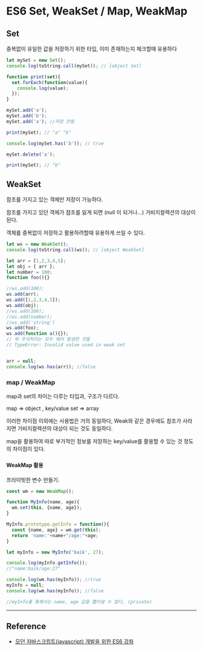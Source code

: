 # ES6 Set, WeakSet / Map, WeakMap



## Set

중복없이 유일한 값을 저장하기 위한 타입, 이미 존재하는지 체크할때 유용하다

```javascript
let mySet = new Set();
console.log(toString.call(mySet)); // [object Set]

function print(set){
  set.forEach(function(value){
    console.log(value); 
  });
}

mySet.add('a');
mySet.add('b');
mySet.add('a'); //저장 안됨

print(mySet); // "a" "b"

console.log(mySet.has('b')); // true

mySet.delete('a');

print(mySet); // "b"
```



## WeakSet

참조를 가지고 있는 객체만 저장이 가능하다.

참조를 가지고 있던 객체가 참조를 잃게 되면 (null 이 되거나…) 가비지컬렉션의 대상이 된다.

객체를 중복없이 저장하고 활용하려할때 유용하게 쓰일 수 있다.

```javascript
let ws = new WeakSet();
console.log(toString.call(ws)); // [object WeakSet]

let arr = [1,2,3,4,5];
let obj = { arr };
let number = 100;
function foo(){}

//ws.add(100);
ws.add(arr);
ws.add([1,2,3,4,5]);
ws.add(obj);
//ws.add(100);
//ws.add(number);
//ws.add('string')
ws.add(foo);
ws.add(function a(){});
// 위 주석처리는 모두 에러 발생한 것들
// TypeError: Invalid value used in weak set


arr = null;
console.log(ws.has(arr)); //false
```





### map / WeakMap

map과 set의 차이는 다루는 타입과, 구조가 다르다.

map => object , key/value
set => array

이러한 차이점 이외에는 사용법은 거의 동일하다, 
Weak와 같은 경우에도 참조가 사라지면 가비지컬렉션의 대상이 되는 것도 동일하다.

map을 활용하여 따로 부가적인 정보를 저장하는 key/value를 활용할 수 있는 것 정도의 차이점이 있다.

### 

#### WeakMap 활용

프라이빗한 변수 만들기.

```javascript
const wm = new WeakMap();

function MyInfo(name, age){
  wm.set(this, {name, age});
}

MyInfo.prototype.getInfo = function(){
  const {name, age} = wm.get(this);
  return 'name:'+name+"/age:"+age;
}

let myInfo = new MyInfo('baik', 27);

console.log(myInfo.getInfo());
//"name:baik/age:27"

console.log(wm.has(myInfo)); //true
myInfo = null;
console.log(wm.has(myInfo)); //false

//myInfo를 통해서는 name, age 값을 뽑아낼 수 없다, (private)
```



---

## Reference

- [모던 자바스크립트(javascript) 개발을 위한 ES6 강좌](https://www.inflearn.com/course/es6-%ea%b0%95%ec%a2%8c-%ec%9e%90%eb%b0%94%ec%8a%a4%ed%81%ac%eb%a6%bd%ed%8a%b8/)
